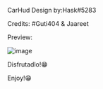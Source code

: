 CarHud Design by:Hask#5283

Credits: #Guti404 & Jaareet

Preview:

![image](https://user-images.githubusercontent.com/100434787/162717936-590720c4-225f-4ee0-959e-9752b00c7a75.png)

Disfrutadlo!😁

Enjoy!😁
